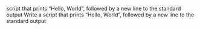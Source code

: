  script that prints “Hello, World”, followed by a new line to the standard output
Write a script that prints “Hello, World”, followed by a new line to the standard output
